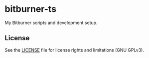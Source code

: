 # bitburner-ts
My Bitburner scripts and development setup.

## License

See the [LICENSE](LICENSE.md) file for license rights and limitations (GNU GPLv3).
